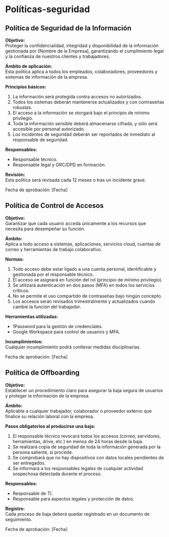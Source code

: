 # Políticas-seguridad

## Política de Seguridad de la Información

**Objetivo:**  
Proteger la confidencialidad, integridad y disponibilidad de la información gestionada por [Nombre de la Empresa], garantizando el cumplimiento legal y la confianza de nuestros clientes y trabajadores.

**Ámbito de aplicación:**  
Esta política aplica a todos los empleados, colaboradores, proveedores y sistemas de información de la empresa.

**Principios básicos:**
1. La información será protegida contra accesos no autorizados.
2. Todos los sistemas deberán mantenerse actualizados y con contraseñas robustas.
3. El acceso a la información se otorgará bajo el principio de mínimo privilegio.
4. Toda la información sensible deberá almacenarse cifrada, y sólo será accesible por personal autorizado.
5. Los incidentes de seguridad deberán ser reportados de inmediato al responsable de seguridad.

**Responsables:**  
- Responsable técnico.  
- Responsable legal y GRC/DPD en formación.

**Revisión:**  
Esta política será revisada cada 12 meses o tras un incidente grave.

Fecha de aprobación: [Fecha]

## Política de Control de Accesos

**Objetivo:**  
Garantizar que cada usuario acceda únicamente a los recursos que necesita para desempeñar su función.

**Ámbito:**  
Aplica a todo acceso a sistemas, aplicaciones, servicios cloud, cuentas de correo y herramientas de trabajo colaborativo.

**Normas:**
1. Todo acceso debe estar ligado a una cuenta personal, identificable y gestionada por el responsable técnico.
2. El acceso se asignará en función del rol (principio de mínimo privilegio).
3. Se utilizará autenticación en dos pasos (MFA) en todos los servicios críticos.
4. No se permite el uso compartido de contraseñas bajo ningún concepto.
5. Los accesos serán revisados trimestralmente y actualizados cuando cambie la función del trabajador.

**Herramientas utilizadas:**
- 1Password para la gestión de credenciales.
- Google Workspace para control de usuarios y MFA.

**Incumplimientos:**  
Cualquier incumplimiento podrá conllevar medidas disciplinarias.

Fecha de aprobación: [Fecha]

## Política de Offboarding

**Objetivo:**  
Establecer un procedimiento claro para asegurar la baja segura de usuarios y proteger la información de la empresa.

**Ámbito:**  
Aplicable a cualquier trabajador, colaborador o proveedor externo que finalice su relación laboral con la empresa.

**Pasos obligatorios al producirse una baja:**
1. El responsable técnico revocará todos los accesos (correo, servidores, herramientas, drive, etc.) en menos de 24 horas desde la baja.
2. Se realizará copia de seguridad de toda la información generada por la persona saliente, si procede.
3. Se comprobará que no hay dispositivos con datos locales pendientes de ser entregados.
4. Se informará a los responsables legales de cualquier actividad sospechosa detectada durante el proceso.

**Responsables:**  
- Responsable de TI.  
- Responsable para aspectos legales y protección de datos.

**Registro:**  
Cada proceso de baja deberá quedar registrado en un documento de seguimiento.

Fecha de aprobación: [Fecha]

